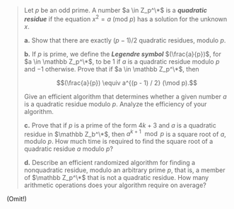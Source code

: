 > Let $p$ be an odd prime. A number $a \in Z_p^\*$ is a **_quadratic residue_** if the equation $x^2 = a ~(\text{mod}~p)$ has a solution for the unknown $x$.
>
> **a.** Show that there are exactly $(p - 1) / 2$ quadratic residues, modulo $p$.
>
> **b.** If $p$ is prime, we define the **_Legendre symbol_** $(\frac{a}{p})$, for $a \in \mathbb Z_p^\*$, to be $1$ if $a$ is a quadratic residue modulo $p$ and $-1$ otherwise. Prove that if $a \in \mathbb Z_p^\*$, then
>
> $$(\frac{a}{p}) \equiv a^{(p - 1) / 2} (\mod p).$$
>
> Give an efficient algorithm that determines whether a given number $a$ is a quadratic residue modulo $p$. Analyze the efficiency of your algorithm.
>
> **c.** Prove that if $p$ is a prime of the form $4k + 3$ and $a$ is a quadratic residue in $\mathbb Z_b^\*$, then $a^{k + 1} \mod p$ is a square root of $a$, modulo $p$. How much time is required to find the square root of a quadratic residue $a$ modulo $p$?
>
> **d.** Describe an efficient randomized algorithm for finding a nonquadratic residue, modulo an arbitrary prime $p$, that is, a member of $\mathbb Z_p^\*$ that is not a quadratic residue. How many arithmetic operations does your algorithm require on average?

(Omit!)
